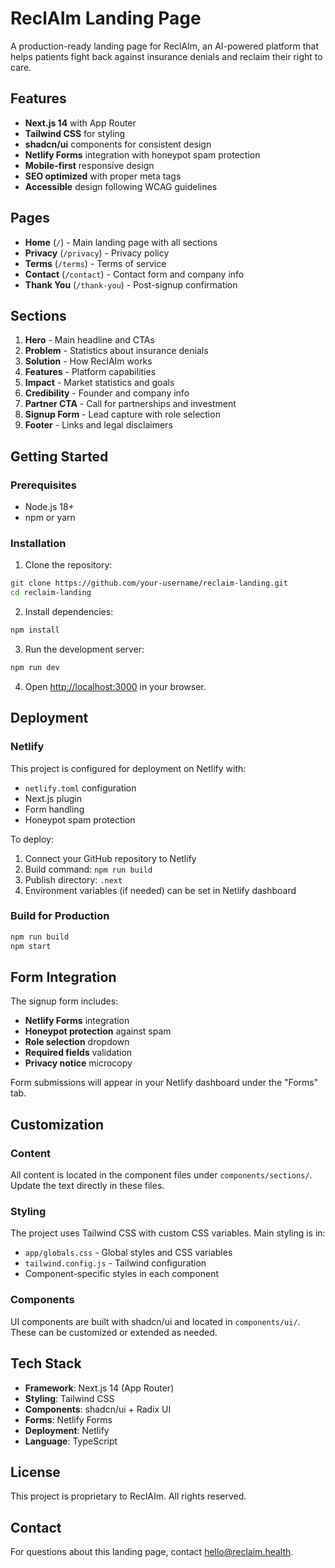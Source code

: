 # ReclAIm Landing Page

A production-ready landing page for ReclAIm, an AI-powered platform that helps patients fight back against insurance denials and reclaim their right to care.

## Features

- **Next.js 14** with App Router
- **Tailwind CSS** for styling
- **shadcn/ui** components for consistent design
- **Netlify Forms** integration with honeypot spam protection
- **Mobile-first** responsive design
- **SEO optimized** with proper meta tags
- **Accessible** design following WCAG guidelines

## Pages

- **Home** (`/`) - Main landing page with all sections
- **Privacy** (`/privacy`) - Privacy policy
- **Terms** (`/terms`) - Terms of service
- **Contact** (`/contact`) - Contact form and company info
- **Thank You** (`/thank-you`) - Post-signup confirmation

## Sections

1. **Hero** - Main headline and CTAs
2. **Problem** - Statistics about insurance denials
3. **Solution** - How ReclAIm works
4. **Features** - Platform capabilities
5. **Impact** - Market statistics and goals
6. **Credibility** - Founder and company info
7. **Partner CTA** - Call for partnerships and investment
8. **Signup Form** - Lead capture with role selection
9. **Footer** - Links and legal disclaimers

## Getting Started

### Prerequisites

- Node.js 18+ 
- npm or yarn

### Installation

1. Clone the repository:
```bash
git clone https://github.com/your-username/reclaim-landing.git
cd reclaim-landing
```

2. Install dependencies:
```bash
npm install
```

3. Run the development server:
```bash
npm run dev
```

4. Open [http://localhost:3000](http://localhost:3000) in your browser.

## Deployment

### Netlify

This project is configured for deployment on Netlify with:

- `netlify.toml` configuration
- Next.js plugin
- Form handling
- Honeypot spam protection

To deploy:

1. Connect your GitHub repository to Netlify
2. Build command: `npm run build`
3. Publish directory: `.next`
4. Environment variables (if needed) can be set in Netlify dashboard

### Build for Production

```bash
npm run build
npm start
```

## Form Integration

The signup form includes:

- **Netlify Forms** integration
- **Honeypot protection** against spam
- **Role selection** dropdown
- **Required fields** validation
- **Privacy notice** microcopy

Form submissions will appear in your Netlify dashboard under the "Forms" tab.

## Customization

### Content

All content is located in the component files under `components/sections/`. Update the text directly in these files.

### Styling

The project uses Tailwind CSS with custom CSS variables. Main styling is in:
- `app/globals.css` - Global styles and CSS variables
- `tailwind.config.js` - Tailwind configuration
- Component-specific styles in each component

### Components

UI components are built with shadcn/ui and located in `components/ui/`. These can be customized or extended as needed.

## Tech Stack

- **Framework**: Next.js 14 (App Router)
- **Styling**: Tailwind CSS
- **Components**: shadcn/ui + Radix UI
- **Forms**: Netlify Forms
- **Deployment**: Netlify
- **Language**: TypeScript

## License

This project is proprietary to ReclAIm. All rights reserved.

## Contact

For questions about this landing page, contact hello@reclaim.health.
